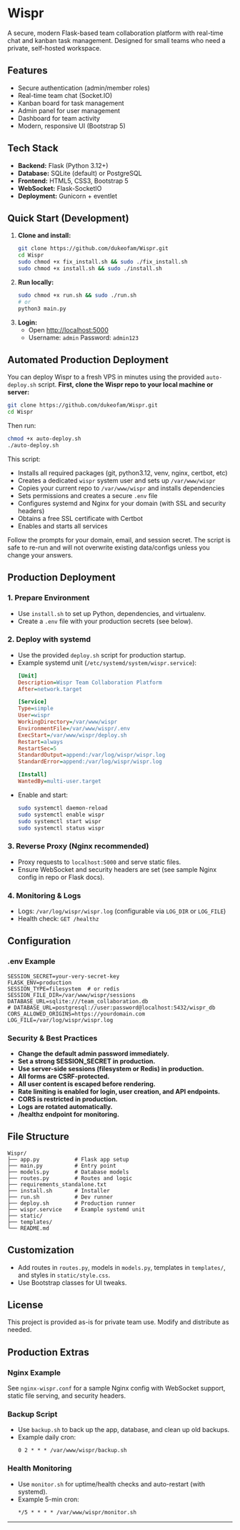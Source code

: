 # Wispr

A secure, modern Flask-based team collaboration platform with real-time chat and kanban task management. Designed for small teams who need a private, self-hosted workspace.

## Features
- Secure authentication (admin/member roles)
- Real-time team chat (Socket.IO)
- Kanban board for task management
- Admin panel for user management
- Dashboard for team activity
- Modern, responsive UI (Bootstrap 5)

## Tech Stack
- **Backend:** Flask (Python 3.12+)
- **Database:** SQLite (default) or PostgreSQL
- **Frontend:** HTML5, CSS3, Bootstrap 5
- **WebSocket:** Flask-SocketIO
- **Deployment:** Gunicorn + eventlet

## Quick Start (Development)

1. **Clone and install:**
   ```bash
   git clone https://github.com/dukeofam/Wispr.git
   cd Wispr
   sudo chmod +x fix_install.sh && sudo ./fix_install.sh
   sudo chmod +x install.sh && sudo ./install.sh
   ```
2. **Run locally:**
   ```bash
   sudo chmod +x run.sh && sudo ./run.sh
   # or
   python3 main.py
   ```
3. **Login:**
   - Open [http://localhost:5000](http://localhost:5000)
   - Username: `admin`  Password: `admin123`

## Automated Production Deployment

You can deploy Wispr to a fresh VPS in minutes using the provided `auto-deploy.sh` script. **First, clone the Wispr repo to your local machine or server:**
```bash
git clone https://github.com/dukeofam/Wispr.git
cd Wispr
```
Then run:
```bash
chmod +x auto-deploy.sh
./auto-deploy.sh
```
This script:
- Installs all required packages (git, python3.12, venv, nginx, certbot, etc)
- Creates a dedicated `wispr` system user and sets up `/var/www/wispr`
- Copies your current repo to `/var/www/wispr` and installs dependencies
- Sets permissions and creates a secure `.env` file
- Configures systemd and Nginx for your domain (with SSL and security headers)
- Obtains a free SSL certificate with Certbot
- Enables and starts all services

Follow the prompts for your domain, email, and session secret. The script is safe to re-run and will not overwrite existing data/configs unless you change your answers.

## Production Deployment

### 1. Prepare Environment
- Use `install.sh` to set up Python, dependencies, and virtualenv.
- Create a `.env` file with your production secrets (see below).

### 2. Deploy with systemd
- Use the provided `deploy.sh` script for production startup.
- Example systemd unit (`/etc/systemd/system/wispr.service`):
  ```ini
  [Unit]
  Description=Wispr Team Collaboration Platform
  After=network.target

  [Service]
  Type=simple
  User=wispr
  WorkingDirectory=/var/www/wispr
  EnvironmentFile=/var/www/wispr/.env
  ExecStart=/var/www/wispr/deploy.sh
  Restart=always
  RestartSec=5
  StandardOutput=append:/var/log/wispr/wispr.log
  StandardError=append:/var/log/wispr/wispr.log

  [Install]
  WantedBy=multi-user.target
  ```
- Enable and start:
  ```bash
  sudo systemctl daemon-reload
  sudo systemctl enable wispr
  sudo systemctl start wispr
  sudo systemctl status wispr
  ```

### 3. Reverse Proxy (Nginx recommended)
- Proxy requests to `localhost:5000` and serve static files.
- Ensure WebSocket and security headers are set (see sample Nginx config in repo or Flask docs).

### 4. Monitoring & Logs
- Logs: `/var/log/wispr/wispr.log` (configurable via `LOG_DIR` or `LOG_FILE`)
- Health check: `GET /healthz`

## Configuration

### .env Example
```
SESSION_SECRET=your-very-secret-key
FLASK_ENV=production
SESSION_TYPE=filesystem  # or redis
SESSION_FILE_DIR=/var/www/wispr/sessions
DATABASE_URL=sqlite:///team_collaboration.db
# DATABASE_URL=postgresql://user:password@localhost:5432/wispr_db
CORS_ALLOWED_ORIGINS=https://yourdomain.com
LOG_FILE=/var/log/wispr/wispr.log
```

### Security & Best Practices
- **Change the default admin password immediately.**
- **Set a strong SESSION_SECRET in production.**
- **Use server-side sessions (filesystem or Redis) in production.**
- **All forms are CSRF-protected.**
- **All user content is escaped before rendering.**
- **Rate limiting is enabled for login, user creation, and API endpoints.**
- **CORS is restricted in production.**
- **Logs are rotated automatically.**
- **/healthz endpoint for monitoring.**

## File Structure
```
Wispr/
├── app.py           # Flask app setup
├── main.py          # Entry point
├── models.py        # Database models
├── routes.py        # Routes and logic
├── requirements_standalone.txt
├── install.sh       # Installer
├── run.sh           # Dev runner
├── deploy.sh        # Production runner
├── wispr.service    # Example systemd unit
├── static/
├── templates/
└── README.md
```

## Customization
- Add routes in `routes.py`, models in `models.py`, templates in `templates/`, and styles in `static/style.css`.
- Use Bootstrap classes for UI tweaks.

## License
This project is provided as-is for private team use. Modify and distribute as needed.

## Production Extras

### Nginx Example
See `nginx-wispr.conf` for a sample Nginx config with WebSocket support, static file serving, and security headers.

### Backup Script
- Use `backup.sh` to back up the app, database, and clean up old backups.
- Example daily cron:
  ```cron
  0 2 * * * /var/www/wispr/backup.sh
  ```

### Health Monitoring
- Use `monitor.sh` for uptime/health checks and auto-restart (with systemd).
- Example 5-min cron:
  ```cron
  */5 * * * * /var/www/wispr/monitor.sh
  ```

---
